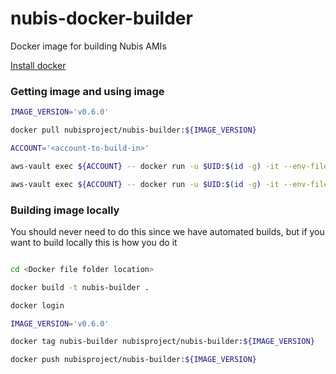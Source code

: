 
# nubis-docker-builder

Docker image for building Nubis AMIs

[Install docker](https://docs.docker.com/engine/installation/linux/ubuntu/)


### Getting image and using image

```bash
IMAGE_VERSION='v0.6.0'

docker pull nubisproject/nubis-builder:${IMAGE_VERSION}

ACCOUNT='<account-to-build-in>'

aws-vault exec ${ACCOUNT} -- docker run -u $UID:$(id -g) -it --env-file ~/.docker_env -e GIT_COMMIT_SHA=$(git rev-parse HEAD) -v $PWD:/nubis/data nubisproject/nubis-builder:${IMAGE_VERSION}

aws-vault exec ${ACCOUNT} -- docker run -u $UID:$(id -g) -it --env-file ~/.docker_env -e GIT_COMMIT_SHA=$(git rev-parse HEAD) -v $PWD:/nubis/data nubisproject/nubis-builder:${IMAGE_VERSION} --build-region us-east-1 --copy-regions 'ap-northeast-1,ap-northeast-2,ap-southeast-1,ap-southeast-2,eu-central-1,eu-west-1,sa-east-1,us-east-1,us-west-1,us-west-2' build
```

### Building image locally
You should never need to do this since we have automated builds, but if you want to build locally this is how you do it

```bash

cd <Docker file folder location>

docker build -t nubis-builder .

docker login

IMAGE_VERSION='v0.6.0'

docker tag nubis-builder nubisproject/nubis-builder:${IMAGE_VERSION}

docker push nubisproject/nubis-builder:${IMAGE_VERSION}

```
